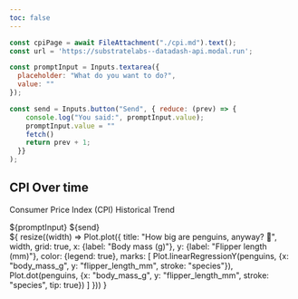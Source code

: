 ```yaml
---
toc: false
---
```


```js
const cpiPage = await FileAttachment("./cpi.md").text();
const url = 'https://substratelabs--datadash-api.modal.run';

const promptInput = Inputs.textarea({
  placeholder: "What do you want to do?",
  value: ""
});

const send = Inputs.button("Send", { reduce: (prev) => {
    console.log("You said:", promptInput.value);
    promptInput.value = ""
    fetch()
    return prev + 1;
  }}
);
```

<div>
    <div class="card-body">
    <h2>CPI Over time</h2>
    <p>Consumer Price Index (CPI) Historical Trend</p>
    </div>
</div>

<div class="grid" style="grid-template-columns: 1fr 3fr; grid-auto-rows: 504px;">
  <div class="card">
    ${promptInput}
    ${send}
</div>
  <div class="card">${
    resize((width) => Plot.plot({
      title: "How big are penguins, anyway? 🐧", 
      width,
      grid: true,
      x: {label: "Body mass (g)"},
      y: {label: "Flipper length (mm)"},
      color: {legend: true},
      marks: [
        Plot.linearRegressionY(penguins, {x: "body_mass_g", y: "flipper_length_mm", stroke: "species"}),
        Plot.dot(penguins, {x: "body_mass_g", y: "flipper_length_mm", stroke: "species", tip: true})
      ]
    }))
  }</div>
</div>

<style>
  .card div textarea {
    width: 100%;
    height: 48px;
    padding: 9px;
    margin-bottom: 12px;
    border-radius: 6px;
    resize: none;
  }
  .card button {
    padding: 4px;
    margin: 12px 0;
  }
</style>